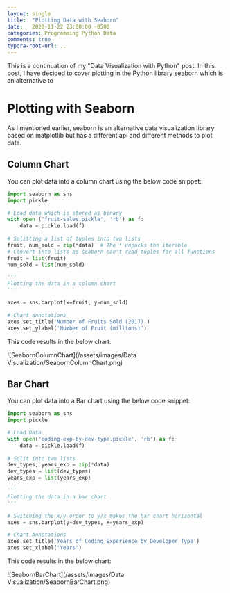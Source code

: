 ```yaml
---
layout: single
title:  "Plotting Data with Seaborn"
date:   2020-11-22 23:00:00 -0500
categories: Programming Python Data
comments: true
typora-root-url: ..
---
```


This is a continuation of my "Data Visualization with Python" post. In this post, I have decided to cover plotting in the Python library seaborn which is an alternative to 

# Plotting with Seaborn

As I mentioned earlier, seaborn is an alternative data visualization library based on matplotlib but has a different api and different methods to plot data.

## Column Chart

You can plot data into a column chart using the below code snippet:

```python
import seaborn as sns
import pickle

# Load data which is stored as binary
with open ('fruit-sales.pickle', 'rb') as f:
    data = pickle.load(f)
    
# Splitting a list of tuples into two lists
fruit, num_sold = zip(*data)  # The * unpacks the iterable
# Convert into lists as seaborn can't read tuples for all functions
fruit = list(fruit)
num_sold = list(num_sold)

'''
Plotting the data in a column chart
'''

axes = sns.barplot(x=fruit, y=num_sold)

# Chart annotations
axes.set_title('Number of Fruits Sold (2017)')
axes.set_ylabel('Number of Fruit (millions)')

```

This code results in the below chart:

![SeabornColumnChart](/assets/images/Data Visualization/SeabornColumnChart.png)

## Bar Chart

You can plot data into a Bar chart using the below code snippet:

```python
import seaborn as sns
import pickle

# Load Data
with open('coding-exp-by-dev-type.pickle', 'rb') as f:
    data = pickle.load(f)
    
# Split into two lists
dev_types, years_exp = zip(*data)
dev_types = list(dev_types)
years_exp = list(years_exp)

'''
Plotting the data in a bar chart
'''

# Switching the x/y order to y/x makes the bar chart horizontal
axes = sns.barplot(y=dev_types, x=years_exp)

# Chart Annotations
axes.set_title('Years of Coding Experience by Developer Type')
axes.set_xlabel('Years')

```

This code results in the below chart:

![SeabornBarChart](/assets/images/Data Visualization/SeabornBarChart.png)